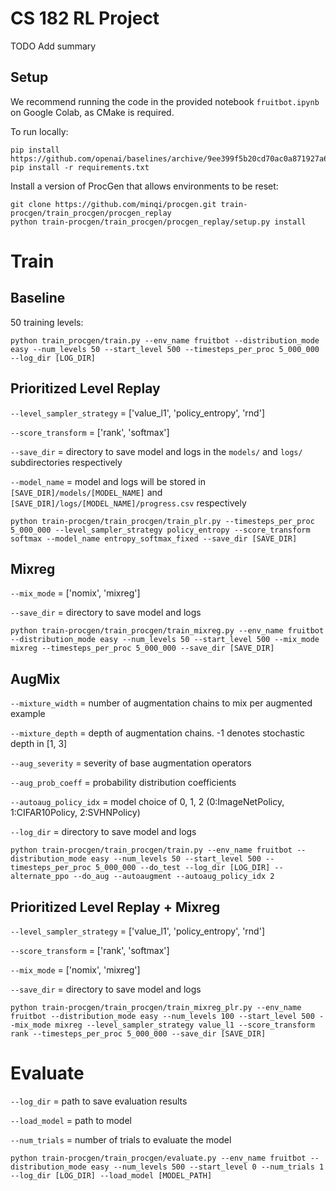 # CS 182 RL Project
TODO Add summary

## Setup
We recommend running the code in the provided notebook `fruitbot.ipynb` on Google Colab, as CMake is required.

To run locally:
```
pip install https://github.com/openai/baselines/archive/9ee399f5b20cd70ac0a871927a6cf043b478193f.zip
pip install -r requirements.txt
```

Install a version of ProcGen that allows environments to be reset:
```
git clone https://github.com/minqi/procgen.git train-procgen/train_procgen/procgen_replay
python train-procgen/train_procgen/procgen_replay/setup.py install
```

# Train
## Baseline
50 training levels:
```
python train_procgen/train.py --env_name fruitbot --distribution_mode easy --num_levels 50 --start_level 500 --timesteps_per_proc 5_000_000 --log_dir [LOG_DIR]
```

## Prioritized Level Replay
`--level_sampler_strategy` = ['value_l1', 'policy_entropy', 'rnd']

`--score_transform` = ['rank', 'softmax']

`--save_dir` = directory to save model and logs in the `models/` and `logs/` subdirectories respectively

`--model_name` = model and logs will be stored in `[SAVE_DIR]/models/[MODEL_NAME]` and `[SAVE_DIR]/logs/[MODEL_NAME]/progress.csv` respectively

```
python train-procgen/train_procgen/train_plr.py --timesteps_per_proc 5_000_000 --level_sampler_strategy policy_entropy --score_transform softmax --model_name entropy_softmax_fixed --save_dir [SAVE_DIR]
```

## Mixreg
`--mix_mode` = ['nomix', 'mixreg']

`--save_dir` = directory to save model and logs
```
python train-procgen/train_procgen/train_mixreg.py --env_name fruitbot --distribution_mode easy --num_levels 50 --start_level 500 --mix_mode mixreg --timesteps_per_proc 5_000_000 --save_dir [SAVE_DIR]
```

## AugMix
`--mixture_width` = number of augmentation chains to mix per augmented example

`--mixture_depth` = depth of augmentation chains. -1 denotes stochastic depth in [1, 3]

`--aug_severity` = severity of base augmentation operators

`--aug_prob_coeff` = probability distribution coefficients

`--autoaug_policy_idx` = model choice of 0, 1, 2 (0:ImageNetPolicy, 1:CIFAR10Policy, 2:SVHNPolicy)

`--log_dir` = directory to save model and logs
```
python train-procgen/train_procgen/train.py --env_name fruitbot --distribution_mode easy --num_levels 50 --start_level 500 --timesteps_per_proc 5_000_000 --do_test --log_dir [LOG_DIR] --alternate_ppo --do_aug --autoaugment --autoaug_policy_idx 2
```

## Prioritized Level Replay + Mixreg
`--level_sampler_strategy` = ['value_l1', 'policy_entropy', 'rnd']

`--score_transform` = ['rank', 'softmax']

`--mix_mode` = ['nomix', 'mixreg']

`--save_dir` = directory to save model and logs
```
python train-procgen/train_procgen/train_mixreg_plr.py --env_name fruitbot --distribution_mode easy --num_levels 100 --start_level 500 --mix_mode mixreg --level_sampler_strategy value_l1 --score_transform rank --timesteps_per_proc 5_000_000 --save_dir [SAVE_DIR]
```

# Evaluate
`--log_dir` = path to save evaluation results

`--load_model` = path to model

`--num_trials` = number of trials to evaluate the model
```
python train-procgen/train_procgen/evaluate.py --env_name fruitbot --distribution_mode easy --num_levels 500 --start_level 0 --num_trials 1 --log_dir [LOG_DIR] --load_model [MODEL_PATH]
```

